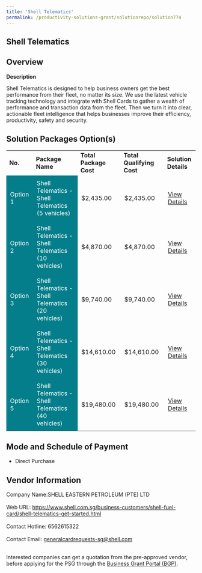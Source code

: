 ```yaml
---
title: 'Shell Telematics'
permalink: /productivity-solutions-grant/solutionrepo/solution774
---
```


## Shell Telematics

## Overview

**Description**

Shell Telematics is designed to help business owners get the best performance from their fleet, no matter its size.  We use the latest vehicle tracking technology and integrate with Shell Cards to gather a wealth of performance and transaction data from the fleet. Then we turn it into clear, actionable fleet intelligence that helps businesses improve their efficiency, productivity, safety and security.

## Solution Packages Option(s)

<table>
<tr>
<td><b>No.</b></td>
<td><b>Package Name</b></td>
<td><b>Total Package Cost</b></td>
<td><b>Total Qualifying Cost</b></td>
<td><b>Solution Details</b></td>
</tr>
<tr>
<td style='padding: 10px; background-color: #037E8A; color: #FFFFFF;'>Option 1</td>
<td style='padding: 10px; background-color: #037E8A; color: #FFFFFF;'>Shell Telematics - Shell Telematics (5 vehicles)</td>
<td style='padding: 10px;'>$2,435.00</td>
<td style='padding: 10px;'>$2,435.00</td>
<td style='padding: 10px;'><a href='https://www.gobusiness.gov.sg/images/psg/DesensitisedShellEasternAnnex3CRwef12August2021-_Part_1.pdf' target='_blank'>View Details</a></td>
</tr>
<tr>
<td style='padding: 10px; background-color: #037E8A; color: #FFFFFF;'>Option 2</td>
<td style='padding: 10px; background-color: #037E8A; color: #FFFFFF;'>Shell Telematics - Shell Telematics (10 vehicles)</td>
<td style='padding: 10px;'>$4,870.00</td>
<td style='padding: 10px;'>$4,870.00</td>
<td style='padding: 10px;'><a href='https://www.gobusiness.gov.sg/images/psg/DesensitisedShellEasternAnnex3CRwef12August2021-_Part_2.pdf' target='_blank'>View Details</a></td>
</tr>
<tr>
<td style='padding: 10px; background-color: #037E8A; color: #FFFFFF;'>Option 3</td>
<td style='padding: 10px; background-color: #037E8A; color: #FFFFFF;'>Shell Telematics - Shell Telematics (20 vehicles)</td>
<td style='padding: 10px;'>$9,740.00</td>
<td style='padding: 10px;'>$9,740.00</td>
<td style='padding: 10px;'><a href='https://www.gobusiness.gov.sg/images/psg/DesensitisedShellEasternAnnex3CRwef12August2021-_Part_3.pdf' target='_blank'>View Details</a></td>
</tr>
<tr>
<td style='padding: 10px; background-color: #037E8A; color: #FFFFFF;'>Option 4</td>
<td style='padding: 10px; background-color: #037E8A; color: #FFFFFF;'>Shell Telematics - Shell Telematics (30 vehicles)</td>
<td style='padding: 10px;'>$14,610.00</td>
<td style='padding: 10px;'>$14,610.00</td>
<td style='padding: 10px;'><a href='https://www.gobusiness.gov.sg/images/psg/DesensitisedShellEasternAnnex3CRwef12August2021-_Part_4.pdf' target='_blank'>View Details</a></td>
</tr>
<tr>
<td style='padding: 10px; background-color: #037E8A; color: #FFFFFF;'>Option 5</td>
<td style='padding: 10px; background-color: #037E8A; color: #FFFFFF;'>Shell Telematics - Shell Telematics (40 vehicles)</td>
<td style='padding: 10px;'>$19,480.00</td>
<td style='padding: 10px;'>$19,480.00</td>
<td style='padding: 10px;'><a href='https://www.gobusiness.gov.sg/images/psg/DesensitisedShellEasternAnnex3CRwef12August2021-_Part_5.pdf' target='_blank'>View Details</a></td>
</tr>
</table>

## Mode and Schedule of Payment

 - Direct Purchase

## Vendor Information

 Company Name:SHELL EASTERN PETROLEUM (PTE) LTD <br><br>Web URL: https://www.shell.com.sg/business-customers/shell-fuel-card/shell-telematics-get-started.html <br><br>Contact Hotline: 6562615322 <br><br>Contact Email: generalcardrequests-sg@shell.com <br><br>

Interested companies can get a quotation from the pre-approved vendor, before applying for the PSG through the <a href='https://www.businessgrants.gov.sg/' target='_blank' rel='noopener'>Business Grant Portal (BGP)</a>.

<script src="/jquery/resize-tables.js"></script>
